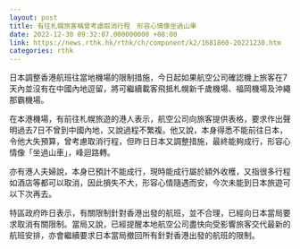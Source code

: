 ```yaml
---
layout: post
title: 有往札幌旅客稱曾考慮取消行程　形容心情像坐過山車
date: 2022-12-30 09:32:07.000000000 +08:00
link: https://news.rthk.hk/rthk/ch/component/k2/1681860-20221230.htm
categories: rthk
---
```


日本調整香港航班往當地機場的限制措施，今日起如果航空公司確認機上旅客在7天內並沒有在中國內地逗留，將可繼續載客飛抵札幌新千歲機場、福岡機場及沖繩那霸機場。

在本港機場，有前往札幌旅遊的港人表示，航空公司向旅客提供表格，要求作出聲明過去7日不曾到中國內地，又說過程不繁複。他又說，本身得悉不能前往日本，令他大失預算，曾考慮取消行程，但昨日日本又調整措施，最終能夠成行，形容心情像「坐過山車」，峰迴路轉。

亦有港人夫婦說，本身已預計不能成行，現時能成行屬於額外收穫，又指很多行程如酒店等都可以取消，因此損失不大，形容心情隨遇而安，今次未能到日本旅遊可以下次再去。

特區政府昨日表示，有關限制針對香港出發的航班，並不合理，已經向日本當局要求取消有關限制。當局又說，已經提醒本地航空公司盡快向受影響旅客交代最新的航班安排，亦會繼續要求日本當局撤回所有針對香港出發的航班的限制。
